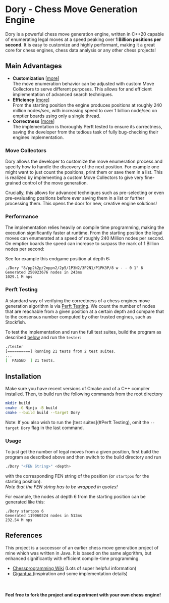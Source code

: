 # Dory - Chess Move Generation Engine

Dory is a powerful chess move generation engine, written in C++20 capable of enumerating legal moves at a speed peaking over **1 Billion positions per second**. It is easy to customize and highly performant, making it a great core for chess engines, chess data analysis or any other chess projects!

## Main Advantages

- **Customization** [[more](#Move-Collectors)]</br>
  The move enumeration behavior can be adjusted with custom Move Collectors to serve different purposes. This allows for and efficient implementation of advanced search techniques.
- **Efficiency** [[more](#Performance)]</br>
  From the starting position the engine produces positions at roughly 240 million nodes/sec, with increasing speed to over 1 billion node/sec on emptier boards using only a single thread.
- **Correctness** [[more](#Perft-Testing)]</br>
  The implementation is thoroughly Perft tested to ensure its correctness, saving the developer from the tedious task of fully bug-checking their engines implementation.

### Move Collectors

Dory allows the developer to customize the move enumeration process and specify how to handle the discovery of the next position. For example one might want to just count the positions, print them or save them in a list. This is realized by implementing a custom Move Collectors to give very fine-grained control of the move generation.

Crucially, this allows for advanced techniques such as pre-selecting or even pre-evaluating positions before ever saving them in a list or further processing them. This opens the door for new, creative engine solutions! 

### Performance

The implementation relies heavily on compile time programming, making the execution significantly faster at runtime. From the starting position the legal moves can enumerated at a speed of roughly 240 Million nodes per second. On emptier boards the speed can increase to surpass the mark of 1 Billion nodes per second:

See for example this endgame position at depth 6:

```
./Dory "8/pp2k2p/2nppn2/2p5/1P3N2/3P2N1/P1PK3P/8 w - - 0 1" 6
Generated 250923676 nodes in 243ms
1029.1 M nps
```

### Perft Testing

A standard way of verifying the correctness of a chess engines move generation algorithm is via [Perft Testing](https://www.chessprogramming.org/Perft). We count the number of nodes that are reachable from a given position at a certain depth and compare that to the consensus number computed by other trusted engines, such as Stockfish.

To test the implementation and run the full test suites, build the program as described [below](#Installation) and run the `tester`:

```bash
./tester
[==========] Running 21 tests from 2 test suites.
...
[  PASSED  ] 21 tests.
```

## Installation

Make sure you have recent versions of Cmake and of a C++ compiler installed. Then, to build run the following commands from the root directory

```bash
mkdir build
cmake -G Ninja -B build
cmake --build build --target Dory
```

Note: If you also wish to run the [test suites](#Perft Testing), omit the `--target Dory` flag in the last command.

### Usage

To just get the number of legal moves from a given position, first build the program as described above and then switch to the build directory and run

```bash
./Dory "<FEN String>" <depth>
```

with the corresponding FEN string of the position (or `startpos` for the starting position). </br>
*Note that the FEN string has to be wrapped in quotes!*

For example, the nodes at depth 6 from the starting position can be generated like this:

```
./Dory startpos 6
Generated 119060324 nodes in 512ms
232.54 M nps
```

## References

This project is a successor of an earlier chess move generation project of mine which was written in Java. It is based on the same algorithm, but enhanced significantly with efficient compile-time programming.

- [Chessprogramming Wiki](https://www.chessprogramming.org) (Lots of super helpful information)
- [Gigantua ](https://github.com/Gigantua/Gigantua) (inspiration and some implementation details)

</br>

#### Feel free to fork the project and experiment with your own chess engine!
